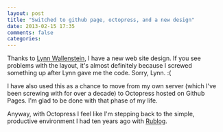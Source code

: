 ```yaml
---
layout: post
title: "Switched to github page, octopress, and a new design"
date: 2013-02-15 17:35
comments: false
categories:
---
```

Thanks to [Lynn Wallenstein](http://lynn.io/), I have a new web site design. If you see problems with the layout, it's almost definitely because I screwed something up after Lynn gave me the code. Sorry, Lynn. :(

I have also used this as a chance to move from my own server (which I've been screwing with for over a decade) to Octopress hosted on Github Pages. I'm glad to be done with that phase of my life.

Anyway, with Octopress I feel like I'm stepping back to the simple, productive environment I had ten years ago with [Rublog](http://rubyforge.org/projects/rublog/).

